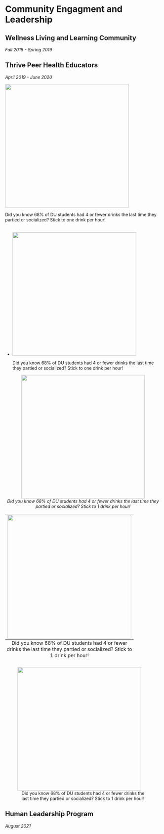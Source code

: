 # Community Engagment and Leadership
## Wellness Living and Learning Community
<i>Fall 2018 - Spring 2019</i>
## Thrive Peer Health Educators
<i>April 2019 - June 2020</i>

<table style="width:400;">
   <tr><img src="https://user-images.githubusercontent.com/91146906/151018455-c85f1384-062c-466b-ac52-d338eb03a261.jpg" width="400">
      <p>Did you know 68% of DU students had 4 or fewer drinks the last time they partied or socialized? Stick to one drink per hour!</p>
   </tr>
</table>


<ul>
   <li>
      <img src="https://user-images.githubusercontent.com/91146906/151018455-c85f1384-062c-466b-ac52-d338eb03a261.jpg" width="400">
      <p>Did you know 68% of DU students had 4 or fewer drinks the last time they partied or socialized? Stick to one drink per hour!</p>
   </li>
</ul>

<p align="center">
   <img src="https://user-images.githubusercontent.com/91146906/151018455-c85f1384-062c-466b-ac52-d338eb03a261.jpg" width="400">
   <br><em wrap="hard">Did you know 68% of DU students had 4 or fewer drinks the last time they partied or socialized? Stick to 1 drink per hour!</em>
</p>
                                                                                                                               

<table class="image" cellspacing="0" cellpadding="0">
  <caption align="bottom">Did you know 68% of DU students had 4 or fewer drinks the last time they partied or socialized? Stick to 1 drink per hour!</caption>
  <tr><td><img src="https://user-images.githubusercontent.com/91146906/151018455-c85f1384-062c-466b-ac52-d338eb03a261.jpg" width="400"></td></tr>
</table>

<figure>
  <img src="https://user-images.githubusercontent.com/91146906/151018455-c85f1384-062c-466b-ac52-d338eb03a261.jpg" width="400">
  <figcaption style="text-align: center">Did you know 68% of DU students had 4 or fewer drinks the last time they partied or socialized? Stick to 1 drink per hour!</figcaption>
</figure>

## Human Leadership Program
<i>August 2021</i>

